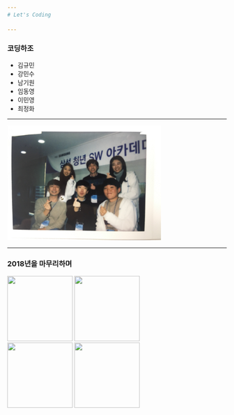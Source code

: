 ```yaml
---
# Let's Coding

---
```

### 코딩하조
- 김규민
- 강민수
- 남기원
- 임동영
- 이민영
- 최정화

---

<img src="./IMG_7747.jpeg" style='center border:0' width="70%" height="70%">

---
### 2018년을 마무리하며

<img src="https://image.flaticon.com/icons/svg/1087/1087972.svg" width='150' height="150" style="border:0"> <img src="https://image.flaticon.com/icons/svg/214/214335.svg" width='150' height="150" style="border:0"> <br>
<img src="https://image.flaticon.com/icons/svg/1170/1170586.svg" width='150' height='150' style="border:0"> <img src="https://image.flaticon.com/icons/svg/135/135624.svg" width='150' height='150' style="border:0">
